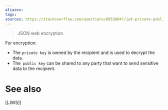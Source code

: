 ```yaml
---
aliases: 
tags: 
sources: https://stackoverflow.com/questions/60538047/jwt-private-public-key-confusion
---
```


> JSON web encryption

For encryption:
- The `private key` is owned by the recipient and is used to decrypt the data.
- The` public key` can be shared to any party that want to send sensitive data to the recipient.

# See also
[[JWS]]